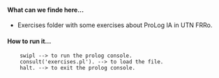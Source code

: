 #### What can we finde here...

- Exercises folder with some exercises about ProLog IA in UTN FRRo.

#### How to run it...

```
    swipl --> to run the prolog console.
    consult('exercises.pl'). --> to load the file.
    halt. --> to exit the prolog console.
```
